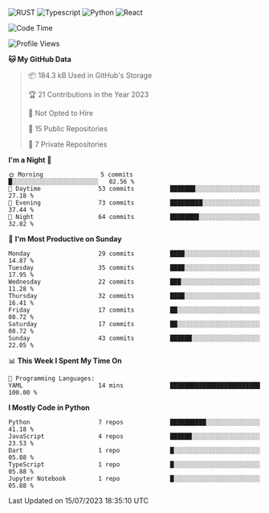 ![RUST](https://img.shields.io/badge/-Rust-141414?style=flat&logo=rust)
![Typescript](https://img.shields.io/badge/-Typescript-141414?style=flat&logo=typescript)
![Python](https://img.shields.io/badge/-Python-141414?style=flat&logo=python)
![React](https://img.shields.io/badge/-React-141414?style=flat&logo=react)

<!--START_SECTION:waka-->
![Code Time](http://img.shields.io/badge/Code%20Time-592%20hrs%2039%20mins-blue)

![Profile Views](http://img.shields.io/badge/Profile%20Views-14-blue)

**🐱 My GitHub Data** 

> 📦 184.3 kB Used in GitHub's Storage 
 > 
> 🏆 21 Contributions in the Year 2023
 > 
> 🚫 Not Opted to Hire
 > 
> 📜 15 Public Repositories 
 > 
> 🔑 7 Private Repositories 
 > 
**I'm a Night 🦉** 

```text
🌞 Morning                5 commits           █░░░░░░░░░░░░░░░░░░░░░░░░   02.56 % 
🌆 Daytime                53 commits          ███████░░░░░░░░░░░░░░░░░░   27.18 % 
🌃 Evening                73 commits          █████████░░░░░░░░░░░░░░░░   37.44 % 
🌙 Night                  64 commits          ████████░░░░░░░░░░░░░░░░░   32.82 % 
```
📅 **I'm Most Productive on Sunday** 

```text
Monday                   29 commits          ████░░░░░░░░░░░░░░░░░░░░░   14.87 % 
Tuesday                  35 commits          ████░░░░░░░░░░░░░░░░░░░░░   17.95 % 
Wednesday                22 commits          ███░░░░░░░░░░░░░░░░░░░░░░   11.28 % 
Thursday                 32 commits          ████░░░░░░░░░░░░░░░░░░░░░   16.41 % 
Friday                   17 commits          ██░░░░░░░░░░░░░░░░░░░░░░░   08.72 % 
Saturday                 17 commits          ██░░░░░░░░░░░░░░░░░░░░░░░   08.72 % 
Sunday                   43 commits          ██████░░░░░░░░░░░░░░░░░░░   22.05 % 
```


📊 **This Week I Spent My Time On** 

```text
💬 Programming Languages: 
YAML                     14 mins             █████████████████████████   100.00 % 
```

**I Mostly Code in Python** 

```text
Python                   7 repos             ██████████░░░░░░░░░░░░░░░   41.18 % 
JavaScript               4 repos             ██████░░░░░░░░░░░░░░░░░░░   23.53 % 
Dart                     1 repo              █░░░░░░░░░░░░░░░░░░░░░░░░   05.88 % 
TypeScript               1 repo              █░░░░░░░░░░░░░░░░░░░░░░░░   05.88 % 
Jupyter Notebook         1 repo              █░░░░░░░░░░░░░░░░░░░░░░░░   05.88 % 
```




 Last Updated on 15/07/2023 18:35:10 UTC
<!--END_SECTION:waka-->
